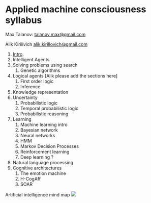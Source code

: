 # Applied machine consciousness syllabus

Max Talanov: talanov.max@gmail.com

Alik Kirilivich alik.kirillovich@gmail.com

1. [Intro](intro.md).
1. Intelligent Agents
1. Solving problems using search
   1. Genetic algorithms
1. Logical agents [Alik please add the sections here]
   1. First order logic
   1. Inference 
1. Knowledge representation
1. Uncertainty 
   1. Probabilistic logic
   1. Temporal probabilistic logic
   1. Probabilistic reasoning 
1. Learning
   1. Machine learning intro
   1. Bayesian network
   1. Neural networks
   1. HMM
   1. Markov Decision Processes
   1. Reinforcement learning
   1. Deep learning ?
1. Natural language processing
1. Cognitive architectures
   1. The emotion machine
   1. H-CogAff
   1. SOAR
   

Artificial intelligence mind map
![](https://en.wikipedia.org/wiki/Artificial_intelligence#/media/File:Complex_systems_organizational_map.jpg)

